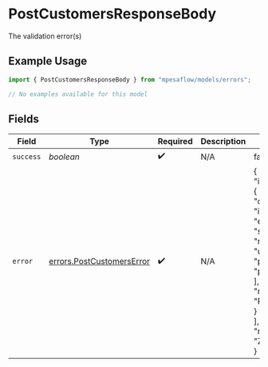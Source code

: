 # PostCustomersResponseBody

The validation error(s)

## Example Usage

```typescript
import { PostCustomersResponseBody } from "mpesaflow/models/errors";

// No examples available for this model
```

## Fields

| Field                                                                                                                                                              | Type                                                                                                                                                               | Required                                                                                                                                                           | Description                                                                                                                                                        | Example                                                                                                                                                            |
| ------------------------------------------------------------------------------------------------------------------------------------------------------------------ | ------------------------------------------------------------------------------------------------------------------------------------------------------------------ | ------------------------------------------------------------------------------------------------------------------------------------------------------------------ | ------------------------------------------------------------------------------------------------------------------------------------------------------------------ | ------------------------------------------------------------------------------------------------------------------------------------------------------------------ |
| `success`                                                                                                                                                          | *boolean*                                                                                                                                                          | :heavy_check_mark:                                                                                                                                                 | N/A                                                                                                                                                                | false                                                                                                                                                              |
| `error`                                                                                                                                                            | [errors.PostCustomersError](../../models/errors/postcustomerserror.md)                                                                                             | :heavy_check_mark:                                                                                                                                                 | N/A                                                                                                                                                                | {<br/>"issues": [<br/>{<br/>"code": "invalid_type",<br/>"expected": "string",<br/>"received": "undefined",<br/>"path": [<br/>"phone_number"<br/>],<br/>"message": "Required"<br/>}<br/>],<br/>"name": "ZodError"<br/>} |